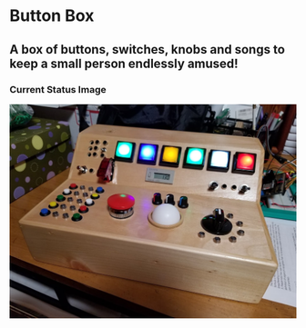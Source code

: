 # Button Box
## A box of buttons, switches, knobs and songs to keep a small person endlessly amused!

### Current Status Image

![Button Box Preview](20201122_225459.jpg)
